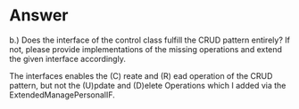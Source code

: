 # Answer

b.)
Does the interface of the control class fulfill the CRUD pattern entirely? If not, please
provide implementations of the missing operations and extend the given interface
accordingly.

The interfaces enables the (C) reate and (R) ead operation of the CRUD pattern, but not the (U)pdate and (D)elete Operations which I added via the ExtendedManagePersonalIF.
